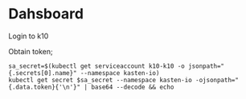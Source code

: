 # Dahsboard

Login to k10

Obtain token;
~~~
sa_secret=$(kubectl get serviceaccount k10-k10 -o jsonpath="{.secrets[0].name}" --namespace kasten-io)
kubectl get secret $sa_secret --namespace kasten-io -ojsonpath="{.data.token}{'\n'}" | base64 --decode && echo
~~~
